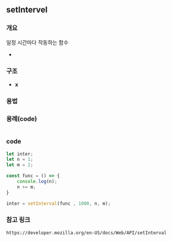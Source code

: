 ## setIntervel


### 개요

일정 시간마다 작동하는 함수

- 

### 구조

- **x**


### 용법

### 용례(code)

```txt

```

### code

```javascript
let inter;
let n = 1;
let m = 2;

const func = () => {
    console.log(n);
    n += m;
}

inter = setInterval(func , 1000, n, m);
```

### 참고 링크
    https://developer.mozilla.org/en-US/docs/Web/API/setInterval
